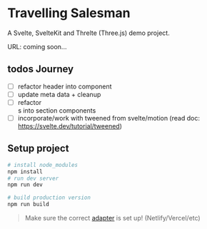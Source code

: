# Travelling Salesman

A Svelte, SvelteKit and Threlte (Three.js) demo project.

URL: coming soon...

## todos Journey

- [ ] refactor header into component
- [ ] update meta data + cleanup
- [ ] refactor <section>s into section components
- [ ] incorporate/work with tweened from svelte/motion (read doc: https://svelte.dev/tutorial/tweened)

## Setup project

```bash
# install node_modules
npm install
# run dev server
npm run dev

# build production version
npm run build
```

> Make sure the correct [adapter](https://kit.svelte.dev/docs/adapters) is set up! (Netlify/Vercel/etc)